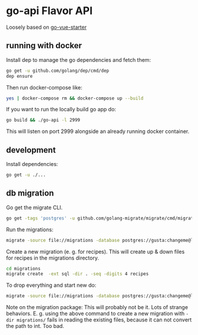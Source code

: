 # go-api Flavor API

Loosely based on [go-vue-starter](https://github.com/markcheno/go-vue-starter/)

## running with docker

Install dep to manage the go dependencies and fetch them:

```sh
go get -u github.com/golang/dep/cmd/dep
dep ensure
```

Then run docker-compose like:

```sh
yes | docker-compose rm && docker-compose up --build
```

If you want to run the locally build go app do:

```sh
go build && ./go-api -l 2999
```

This will listen on port 2999 alongside an already running docker container.

## development

Install dependencies:

```sh
go get -u ./...
```

## db migration

Go get the migrate CLI.

```sh
go get -tags 'postgres' -u github.com/golang-migrate/migrate/cmd/migrate
```

Run the migrations:

```sh
migrate -source file://migrations -database postgres://gusta:changeme@localhost:5432/gusta?sslmode=disable up
```

Create a new migration (e. g. for recipes). This will create up & down files for recipes in the migrations directory.

```sh
cd migrations
migrate create  -ext sql -dir . -seq -digits 4 recipes
```

To drop everything and start new do:

```sh
migrate -source file://migrations -database postgres://gusta:changeme@localhost:5432/gusta?sslmode=disable drop
```

Note on the migration package: This will probably not be it. Lots of strange behaviors. E. g. using the above command to create a new migration with `-dir migrations/` fails in reading the existing files, because it can not convert the path to int. Too bad.

